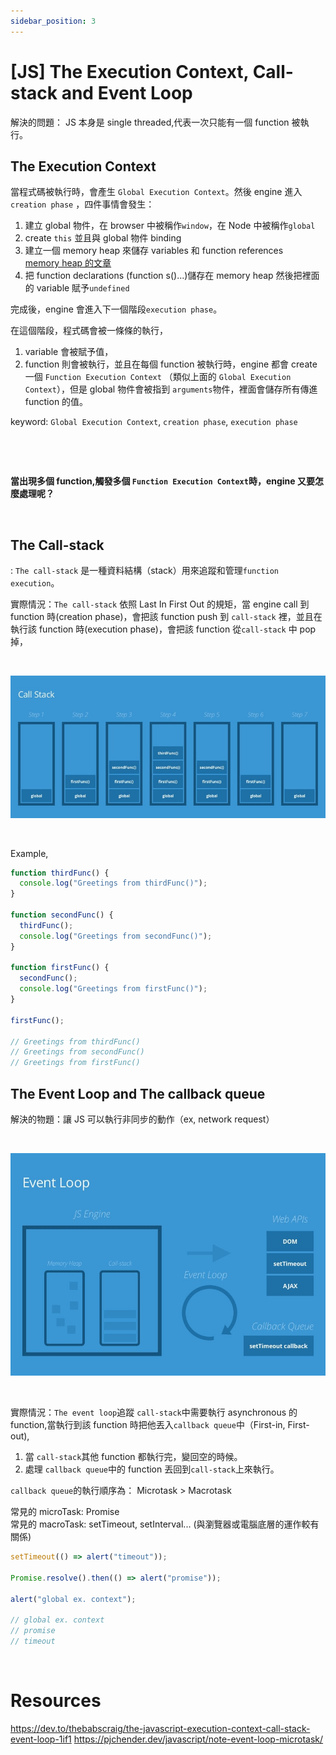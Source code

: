 ```yaml
---
sidebar_position: 3
---
```


# [JS] The Execution Context, Call-stack and Event Loop

解決的問題： JS 本身是 single threaded,代表一次只能有一個 function 被執行。

## The Execution Context

當程式碼被執行時，會產生 `Global Execution Context`。然後 engine 進入 `creation phase` ，四件事情會發生：

1. 建立 global 物件，在 browser 中被稱作`window`，在 Node 中被稱作`global`
2. create `this` 並且與 global 物件 binding
3. 建立一個 memory heap 來儲存 variables 和 function references  
   [memory heap 的文章](../Javascript/Basics/basics.md)
4. 把 function declarations (function s()...)儲存在 memory heap 然後把裡面的 variable 賦予`undefined`

完成後，engine 會進入下一個階段`execution phase`。

在這個階段，程式碼會被一條條的執行，

1. variable 會被賦予值，
2. function 則會被執行，並且在每個 function 被執行時，engine 都會 create 一個 `Function Execution Context` （類似上面的 `Global Execution Context`），但是 global 物件會被指到 `arguments`物件，裡面會儲存所有傳進 function 的值。

keyword: `Global Execution Context`, `creation phase`, `execution phase`

&nbsp;

&nbsp;

**當出現多個 function,觸發多個 `Function Execution Context`時，engine 又要怎麼處理呢？**

&nbsp;

## The Call-stack

: `The call-stack` 是一種資料結構（stack）用來追蹤和管理`function execution`。

實際情況：`The call-stack` 依照 Last In First Out 的規矩，當 engine call 到 function 時(creation phase)，會把該 function push 到 `call-stack` 裡，並且在執行該 function 時(execution phase)，會把該 function 從`call-stack` 中 pop 掉，

&nbsp;

![call stack](./Img/call_stack.jpeg)

&nbsp;

Example,

```js
function thirdFunc() {
  console.log("Greetings from thirdFunc()");
}

function secondFunc() {
  thirdFunc();
  console.log("Greetings from secondFunc()");
}

function firstFunc() {
  secondFunc();
  console.log("Greetings from firstFunc()");
}

firstFunc();

// Greetings from thirdFunc()
// Greetings from secondFunc()
// Greetings from firstFunc()
```

## The Event Loop and The callback queue

解決的物題：讓 JS 可以執行非同步的動作（ex, network request）

&nbsp;

![event loop](./Img//event_loop.jpeg)

&nbsp;

實際情況：`The event loop`追蹤 `call-stack`中需要執行 asynchronous 的 function,當執行到該 function 時把他丟入`callback queue`中（First-in, First-out),

1. 當 `call-stack`其他 function 都執行完，變回空的時候。
2. 處理 `callback queue`中的 function 丟回到`call-stack`上來執行。

`callback queue`的執行順序為： Microtask > Macrotask

常見的 microTask: Promise  
常見的 macroTask: setTimeout, setInterval... (與瀏覽器或電腦底層的運作較有關係)

```js
setTimeout(() => alert("timeout"));

Promise.resolve().then(() => alert("promise"));

alert("global ex. context");

// global ex. context
// promise
// timeout
```

&nbsp;

# Resources

https://dev.to/thebabscraig/the-javascript-execution-context-call-stack-event-loop-1if1
https://pjchender.dev/javascript/note-event-loop-microtask/
